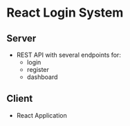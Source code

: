 # React Login System
## Server
- REST API with several endpoints for:
    - login
    - register
    - dashboard
## Client
- React Application
